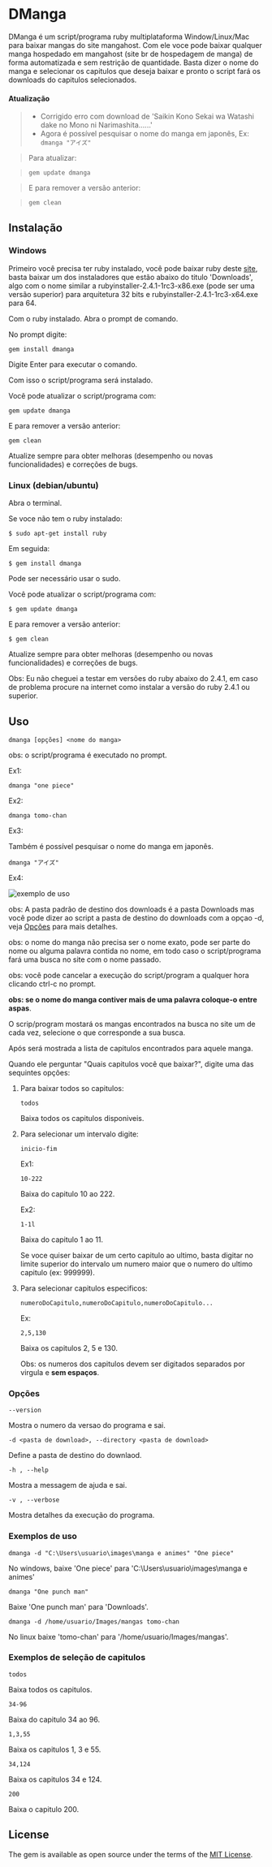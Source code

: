 # DManga

DManga é um script/programa ruby multiplataforma Window/Linux/Mac 
para baixar mangas do site mangahost. Com ele voce pode baixar 
qualquer manga hospedado em mangahost (site br de hospedagem de
manga) de forma automatizada e sem restrição de quantidade. Basta 
dizer o nome do manga e selecionar os capitulos que deseja baixar 
e pronto o script fará os downloads do capitulos selecionados.

#### Atualização

> - Corrigido erro com download de 'Saikin Kono Sekai wa Watashi dake no Mono ni Narimashita......'
> - Agora é possível pesquisar o nome do manga em japonês, Ex: `dmanga "アイズ"`
<!-- > **Se acontecer qualquer erro atualize o script/programa (esse erro provalvemente já foi corrigido)**.   -->

> Para atualizar:

> `gem update dmanga`

> E para remover a versão anterior:

> `gem clean`

## Instalação

### Windows
Primeiro você precisa ter ruby instalado, você pode baixar ruby 
deste [site](https://github.com/oneclick/rubyinstaller2/releases), 
basta baixar um dos instaladores que estão abaixo do titulo 'Downloads', 
algo com o nome similar a rubyinstaller-2.4.1-1rc3-x86.exe (pode ser uma 
versão superior) para arquitetura 32 bits e rubyinstaller-2.4.1-1rc3-x64.exe para 64.

Com o ruby instalado. Abra o prompt de comando.

No prompt digite:

`gem install dmanga`

Digite Enter para executar o comando.

Com isso o script/programa será instalado.

Você pode atualizar o script/programa com:

`gem update dmanga`

E para remover a versão anterior:

`gem clean`

Atualize sempre para obter melhoras (desempenho ou novas funcionalidades) e correções de bugs.

### Linux (debian/ubuntu)
Abra o terminal.

Se voce não tem o ruby instalado:

`$ sudo apt-get install ruby`

Em seguida:

`$ gem install dmanga`

Pode ser necessário usar o sudo.

Você pode atualizar o script/programa com:

`$ gem update dmanga`

E para remover a versão anterior:

`$ gem clean`

Atualize sempre para obter melhoras (desempenho ou novas funcionalidades) e correções de bugs.

Obs: Eu não cheguei a testar em versões do ruby abaixo do 2.4.1,
em caso de problema procure na internet como instalar a versão do
ruby 2.4.1 ou superior.

## Uso

`dmanga [opções] <nome do manga>`

obs: o script/programa é executado no prompt.

Ex1:

`dmanga "one piece"`

Ex2:

`dmanga tomo-chan`

Ex3:

Também é possível pesquisar o nome do manga em japonês.

`dmanga "アイズ"`

Ex4:
<!--![exemplo de uso](https://github.com/david-endrew/somethings/blob/master/uso_exemplo.gif)-->
![exemplo de uso](https://github.com/dkeas/somethings/blob/master/uso_exemplo.gif)

obs: A pasta padrão de destino dos downloads é a pasta Downloads mas 
você pode dizer ao script a pasta de destino do downloads com a 
opçao -d, veja [Opções](#opções) para mais detalhes.

obs: o nome do manga não precisa ser o nome exato, pode ser parte do
nome ou alguma palavra contida no nome, em todo caso o script/programa
fará uma busca no site com o nome passado.

obs: você pode cancelar a execução do script/program a qualquer hora
clicando ctrl-c no prompt.

**obs: se o nome do manga contiver mais de uma palavra coloque-o 
entre aspas**.

O scrip/program mostará os mangas encontrados na busca no site 
um de cada vez, selecione o que corresponde a sua busca.

Após será mostrada a lista de capitulos encontrados para aquele manga.

Quando ele perguntar "Quais capitulos você que baixar?", digite
uma das sequintes opções:

1. Para baixar todos so capitulos:

    `todos`

    Baixa todos os capitulos disponiveis.

2. Para selecionar um intervalo digite:

    `inicio-fim`

    Ex1:

    `10-222`

    Baixa do capitulo 10 ao 222.

    Ex2:

    `1-1l`

    Baixa do capitulo 1 ao 11.

    Se voce quiser baixar de um certo capitulo ao ultimo, basta digitar
    no limite superior do intervalo um numero maior que o numero do
    ultimo capitulo (ex: 999999).

3. Para selecionar capitulos especificos:

    `numeroDoCapitulo,numeroDoCapitulo,numeroDoCapitulo...`

    Ex:

    `2,5,130`

    Baixa os capitulos 2, 5 e 130.

    Obs: os numeros dos capitulos devem ser digitados separados por
    virgula e **sem espaços**.

### Opções

`--version`

Mostra o numero da versao do programa e sai.

`-d <pasta de download>, --directory <pasta de download>`

Define a pasta de destino do downlaod.

`-h , --help`

Mostra a messagem de ajuda e sai.

`-v , --verbose`

Mostra detalhes da execução do programa.

### Exemplos de uso

`dmanga -d "C:\Users\usuario\images\manga e animes" "One piece"`

No windows, baixe 'One piece' para 'C:\Users\usuario\images\manga e animes'

`dmanga "One punch man"`

Baixe 'One punch man' para 'Downloads'. 

`dmanga -d /home/usuario/Images/mangas tomo-chan`

No linux baixe 'tomo-chan' para '/home/usuario/Images/mangas'. 

### Exemplos de seleção de capitulos

`todos`

Baixa todos os capitulos.

`34-96`

Baixa do capitulo 34 ao 96.

`1,3,55`

Baixa os capitulos 1, 3 e 55.

`34,124`

Baixa os capitulos 34 e 124.

`200`

Baixa o capitulo 200.

## License

The gem is available as open source under the terms of the [MIT License](http://opensource.org/licenses/MIT).
